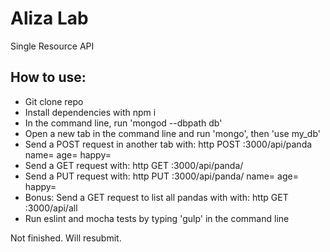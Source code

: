 # Aliza Lab

Single Resource API

## How to use:  

- Git clone repo  
- Install dependencies with npm i
- In the command line, run 'mongod --dbpath db'  
- Open a new tab in the command line and run 'mongo', then 'use my_db'  
- Send a POST request in another tab with: http POST :3000/api/panda name=<String> age=<Number> happy=<Boolean>
- Send a GET request with: http GET :3000/api/panda/<id>
- Send a PUT request with: http PUT :3000/api/panda/<id> name=<String> age=<Number> happy=<Boolean>
- Bonus: Send a GET request to list all pandas with with: http GET :3000/api/all
- Run eslint and mocha tests by typing 'gulp' in the command line  

Not finished. Will resubmit.
